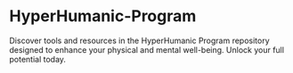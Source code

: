 # HyperHumanic-Program
Discover tools and resources in the HyperHumanic Program repository designed to enhance your physical and mental well-being. Unlock your full potential today.
